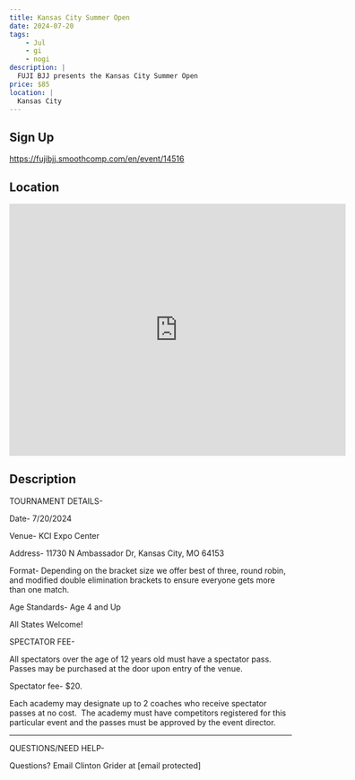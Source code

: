 ```yaml
---
title: Kansas City Summer Open
date: 2024-07-20
tags:
    - Jul
    - gi 
    - nogi 
description: |
  FUJI BJJ presents the Kansas City Summer Open
price: $85
location: |
  Kansas City
---
```

## Sign Up
https://fujibjj.smoothcomp.com/en/event/14516

## Location
<iframe src="https://www.google.com/maps/embed?pb=!1m18!1m12!1m3!1d12345.6789!2d-94.6829998!3d39.3072460!2m3!1f0!2f0!3f0!3m2!1i1024!2i768!4f13.1!3m3!1m2!1s0x0%3A0x0!2z39.3072460!5e0!3m2!1sen!2sus!4v1234567890" width="600" height="450" style="border:0;" allowfullscreen="" loading="lazy"></iframe>

## Description
TOURNAMENT DETAILS- 


Date- 7/20/2024


Venue- KCI Expo Center


Address- 11730 N Ambassador Dr, Kansas City, MO 64153


Format- Depending on the bracket size we offer best of three, round robin, and modified double elimination brackets to ensure everyone gets more than one match.


Age Standards- Age 4 and Up


All States Welcome!


SPECTATOR FEE-


All spectators over the age of 12 years old must have a spectator pass.  Passes may be purchased at the door upon entry of the venue.



Spectator fee- $20.



Each academy may designate up to 2 coaches who receive spectator passes at no cost.  The academy must have competitors registered for this particular event and the passes must be approved by the event director.


_______________________________________________________________________________


QUESTIONS/NEED HELP-


Questions? Email Clinton Grider at [email protected]